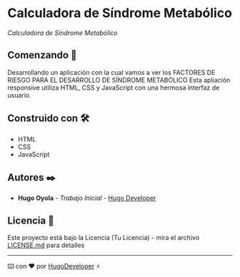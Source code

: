 # Calculadora de Síndrome Metabólico

_Calculadora de Síndrome Metabólico_

## Comenzando 🚀

Desarrollando un aplicación con la cual vamos a ver los FACTORES DE RIESGO PARA EL DESARROLLO DE SÍNDROME METABÓLICO
Esta apliación responsive utiliza HTML, CSS y JavaScript con una hermosa interfaz de usuario.

## Construido con 🛠️

- HTML
- CSS
- JavaScript

## Autores ✒️

- **Hugo Oyola** - _Trabajo Inicial_ - [Hugo Developer](https://github.com/HugoOyola)

## Licencia 📄

Este proyecto está bajo la Licencia (Tu Licencia) - mira el archivo [LICENSE.md](LICENSE.md) para detalles

---

⌨️ con ❤️ por [HugoDeveloper](https://github.com/HugoOyola/) ⚡️